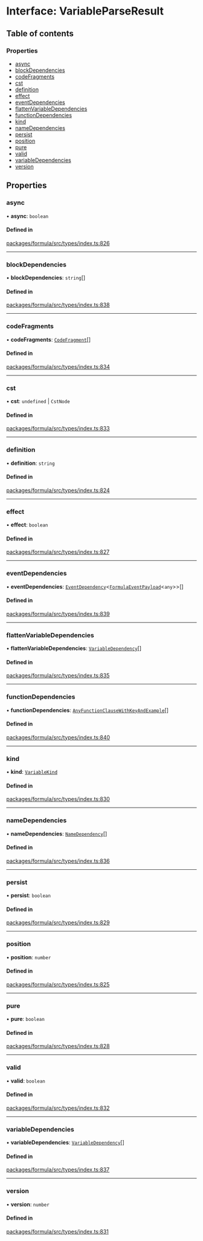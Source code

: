 # Interface: VariableParseResult

## Table of contents

### Properties

- [async](VariableParseResult.md#async)
- [blockDependencies](VariableParseResult.md#blockdependencies)
- [codeFragments](VariableParseResult.md#codefragments)
- [cst](VariableParseResult.md#cst)
- [definition](VariableParseResult.md#definition)
- [effect](VariableParseResult.md#effect)
- [eventDependencies](VariableParseResult.md#eventdependencies)
- [flattenVariableDependencies](VariableParseResult.md#flattenvariabledependencies)
- [functionDependencies](VariableParseResult.md#functiondependencies)
- [kind](VariableParseResult.md#kind)
- [nameDependencies](VariableParseResult.md#namedependencies)
- [persist](VariableParseResult.md#persist)
- [position](VariableParseResult.md#position)
- [pure](VariableParseResult.md#pure)
- [valid](VariableParseResult.md#valid)
- [variableDependencies](VariableParseResult.md#variabledependencies)
- [version](VariableParseResult.md#version)

## Properties

### <a id="async" name="async"></a> async

• **async**: `boolean`

#### Defined in

[packages/formula/src/types/index.ts:826](https://github.com/mashcard/mashcard/blob/main/packages/formula/src/types/index.ts#L826)

___

### <a id="blockdependencies" name="blockdependencies"></a> blockDependencies

• **blockDependencies**: `string`[]

#### Defined in

[packages/formula/src/types/index.ts:838](https://github.com/mashcard/mashcard/blob/main/packages/formula/src/types/index.ts#L838)

___

### <a id="codefragments" name="codefragments"></a> codeFragments

• **codeFragments**: [`CodeFragment`](../README.md#codefragment)[]

#### Defined in

[packages/formula/src/types/index.ts:834](https://github.com/mashcard/mashcard/blob/main/packages/formula/src/types/index.ts#L834)

___

### <a id="cst" name="cst"></a> cst

• **cst**: `undefined` \| `CstNode`

#### Defined in

[packages/formula/src/types/index.ts:833](https://github.com/mashcard/mashcard/blob/main/packages/formula/src/types/index.ts#L833)

___

### <a id="definition" name="definition"></a> definition

• **definition**: `string`

#### Defined in

[packages/formula/src/types/index.ts:824](https://github.com/mashcard/mashcard/blob/main/packages/formula/src/types/index.ts#L824)

___

### <a id="effect" name="effect"></a> effect

• **effect**: `boolean`

#### Defined in

[packages/formula/src/types/index.ts:827](https://github.com/mashcard/mashcard/blob/main/packages/formula/src/types/index.ts#L827)

___

### <a id="eventdependencies" name="eventdependencies"></a> eventDependencies

• **eventDependencies**: [`EventDependency`](EventDependency.md)<[`FormulaEventPayload`](FormulaEventPayload.md)<`any`\>\>[]

#### Defined in

[packages/formula/src/types/index.ts:839](https://github.com/mashcard/mashcard/blob/main/packages/formula/src/types/index.ts#L839)

___

### <a id="flattenvariabledependencies" name="flattenvariabledependencies"></a> flattenVariableDependencies

• **flattenVariableDependencies**: [`VariableDependency`](VariableDependency.md)[]

#### Defined in

[packages/formula/src/types/index.ts:835](https://github.com/mashcard/mashcard/blob/main/packages/formula/src/types/index.ts#L835)

___

### <a id="functiondependencies" name="functiondependencies"></a> functionDependencies

• **functionDependencies**: [`AnyFunctionClauseWithKeyAndExample`](../README.md#anyfunctionclausewithkeyandexample)[]

#### Defined in

[packages/formula/src/types/index.ts:840](https://github.com/mashcard/mashcard/blob/main/packages/formula/src/types/index.ts#L840)

___

### <a id="kind" name="kind"></a> kind

• **kind**: [`VariableKind`](../README.md#variablekind)

#### Defined in

[packages/formula/src/types/index.ts:830](https://github.com/mashcard/mashcard/blob/main/packages/formula/src/types/index.ts#L830)

___

### <a id="namedependencies" name="namedependencies"></a> nameDependencies

• **nameDependencies**: [`NameDependency`](NameDependency.md)[]

#### Defined in

[packages/formula/src/types/index.ts:836](https://github.com/mashcard/mashcard/blob/main/packages/formula/src/types/index.ts#L836)

___

### <a id="persist" name="persist"></a> persist

• **persist**: `boolean`

#### Defined in

[packages/formula/src/types/index.ts:829](https://github.com/mashcard/mashcard/blob/main/packages/formula/src/types/index.ts#L829)

___

### <a id="position" name="position"></a> position

• **position**: `number`

#### Defined in

[packages/formula/src/types/index.ts:825](https://github.com/mashcard/mashcard/blob/main/packages/formula/src/types/index.ts#L825)

___

### <a id="pure" name="pure"></a> pure

• **pure**: `boolean`

#### Defined in

[packages/formula/src/types/index.ts:828](https://github.com/mashcard/mashcard/blob/main/packages/formula/src/types/index.ts#L828)

___

### <a id="valid" name="valid"></a> valid

• **valid**: `boolean`

#### Defined in

[packages/formula/src/types/index.ts:832](https://github.com/mashcard/mashcard/blob/main/packages/formula/src/types/index.ts#L832)

___

### <a id="variabledependencies" name="variabledependencies"></a> variableDependencies

• **variableDependencies**: [`VariableDependency`](VariableDependency.md)[]

#### Defined in

[packages/formula/src/types/index.ts:837](https://github.com/mashcard/mashcard/blob/main/packages/formula/src/types/index.ts#L837)

___

### <a id="version" name="version"></a> version

• **version**: `number`

#### Defined in

[packages/formula/src/types/index.ts:831](https://github.com/mashcard/mashcard/blob/main/packages/formula/src/types/index.ts#L831)
